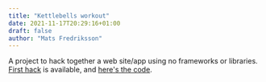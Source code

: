 ```yaml
---
title: "Kettlebells workout"
date: 2021-11-17T20:29:16+01:00
draft: false
author: "Mats Fredriksson"
---
```


A project to hack together a web site/app using no frameworks or libraries. [First hack](https://kettlebell.boop.fyi) is available, and [here's the code](https://github.com/cybermats/kettlebell).